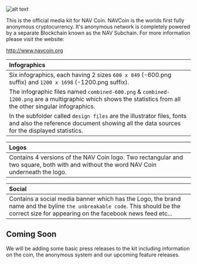 ![alt text](https://raw.githubusercontent.com/navcoindev/navcoin-media/master/logo/logo-extended.png "Logo text 2")

This is the official media kit for NAV Coin. NAVCoin is the worlds first fully anonymous cryptocurrency. It's anonymous network is completely powered by a separate Blockchain known as the NAV Subchain. For more information please visit the website:

http://www.navcoin.org


|Infographics|
|:-----------|
|Six infographics, each having 2 sizes `600 x 849` (-600.png suffix) and `1200 x 1698` (-1200.png suffix).|
|The infographic files named `combined-600.png` & `combined-1200.png` are a multigraphic which shows the statistics from all the other singular infographics.|
|In the subfolder called `design files` are the illustrator files, fonts and also the reference document showing all the data sources for the displayed statistics.|

|Logos|
|:----|
|Contains 4 versions of the NAV Coin logo. Two rectangular and two square, both with and without the word NAV Coin underneath the logo.|

|Social|
|:-----|
|Contains a social media banner which has the Logo, the brand name and the byline `the unbreakable code`. This should be the correct size for appearing on the facebook news feed etc...|

## Coming Soon

We will be adding some basic press releases to the kit including information on the coin, the anonymous system and our upcoming feature releases.
